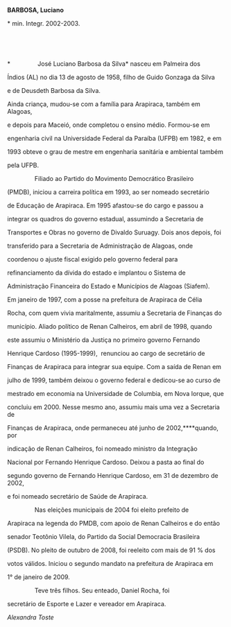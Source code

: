 **BARBOSA, Luciano**



\* min. Integr. 2002-2003.



 



 



*                José Luciano Barbosa da Silva* nasceu em Palmeira dos

Índios (AL) no dia 13 de agosto de 1958, filho de Guido Gonzaga da Silva

e de Deusdeth Barbosa da Silva.



Ainda criança, mudou-se com a família para Arapiraca, também em Alagoas,

e depois para Maceió, onde completou o ensino médio. Formou-se em

engenharia civil na Universidade Federal da Paraíba (UFPB) em 1982, e em

1993 obteve o grau de mestre em engenharia sanitária e ambiental também

pela UFPB.



                Filiado ao Partido do Movimento Democrático Brasileiro

(PMDB), iniciou a carreira política em 1993, ao ser nomeado secretário

de Educação de Arapiraca. Em 1995 afastou-se do cargo e passou a

integrar os quadros do governo estadual, assumindo a Secretaria de

Transportes e Obras no governo de Divaldo Suruagy. Dois anos depois, foi

transferido para a Secretaria de Administração de Alagoas, onde

coordenou o ajuste fiscal exigido pelo governo federal para

refinanciamento da dívida do estado e implantou o Sistema de

Administração Financeira do Estado e Municípios de Alagoas (Siafem).



Em janeiro de 1997, com a posse na prefeitura de Arapiraca de Célia

Rocha, com quem vivia maritalmente, assumiu a Secretaria de Finanças do

município. Aliado político de Renan Calheiros, em abril de 1998, quando

este assumiu o Ministério da Justiça no primeiro governo Fernando

Henrique Cardoso (1995-1999),  renunciou ao cargo de secretário de

Finanças de Arapiraca para integrar sua equipe. Com a saída de Renan em

julho de 1999, também deixou o governo federal e dedicou-se ao curso de

mestrado em economia na Universidade de Columbia, em Nova Iorque, que

concluiu em 2000. Nesse mesmo ano, assumiu mais uma vez a Secretaria de

Finanças de Arapiraca, onde permaneceu até junho de 2002,****quando, por

indicação de Renan Calheiros, foi nomeado ministro da Integração

Nacional por Fernando Henrique Cardoso. Deixou a pasta ao final do

segundo governo de Fernando Henrique Cardoso, em 31 de dezembro de 2002,

e foi nomeado secretário de Saúde de Arapiraca.



                Nas eleições municipais de 2004 foi eleito prefeito de

Arapiraca na legenda do PMDB, com apoio de Renan Calheiros e do então

senador Teotônio Vilela, do Partido da Social Democracia Brasileira

(PSDB). No pleito de outubro de 2008, foi reeleito com mais de 91 % dos

votos válidos. Iniciou o segundo mandato na prefeitura de Arapiraca em

1° de janeiro de 2009.



                Teve três filhos. Seu enteado, Daniel Rocha, foi

secretário de Esporte e Lazer e vereador em Arapiraca.



*Alexandra Toste*



 



